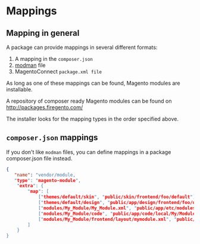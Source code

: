 # Mappings

## Mapping in general

A package can provide mappings in several different formats:

1. A mapping in the `composer.json`
3. [modman](https://github.com/colinmollenhour/modman) file
2. MagentoConnect `package.xml file`

As long as one of these mappings can be found, Magento modules are installable.

A repository of composer ready Magento modules can be found on http://packages.firegento.com/

The installer looks for the mapping types in the order specified above. 

## `composer.json` mappings

If you don't like `modman` files, you can define mappings in a package composer.json file instead.

```json
{
   "name": "vendor/module,
   "type": "magento-module",
    "extra": {
        "map": [
            ["themes/default/skin", "public/skin/frontend/foo/default"],
            ["themes/default/design", "public/app/design/frontend/foo/default"],
            ["modules/My_Module/My_Module.xml", "public/app/etc/modules/My_Module.xml"],
            ["modules/My_Module/code", "public/app/code/local/My/Module"],
            ["modules/My_Module/frontend/layout/mymodule.xml", "public/app/design/frontend/base/default/layout/mymodule.xml"]
        ]
    }
}
```
